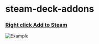 # steam-deck-addons

### [Right click Add to Steam](https://github.com/suchmememanyskill/steam-deck-addons/tree/main/Dolphin-rightclick-addtosteam)

![Example](https://raw.githubusercontent.com/suchmememanyskill/steam-deckt-addons/main/Dolphin-rightclick-addtosteam/Example.png)
